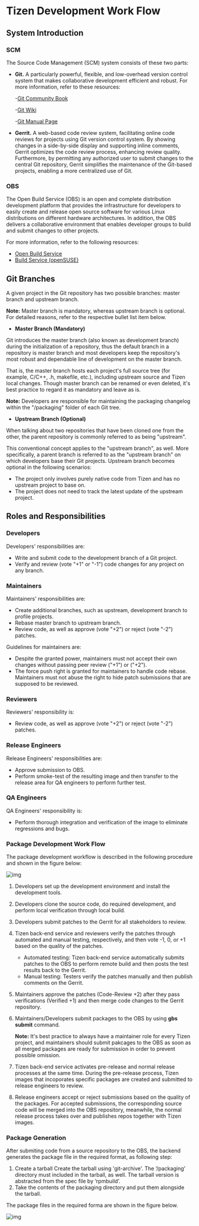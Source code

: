 # Tizen Development Work Flow

## System Introduction

### SCM

The Source Code Management (SCM) system consists of these two parts:

- **Git.** A particularly powerful, flexible, and low-overhead version control system that makes collaborative development efficient and robust. For more information, refer to these resources:

  -[Git Community Book](http://git-scm.com/book)

  -[Git Wiki](https://git.wiki.kernel.org/index.php/Main_Page)

  -[Git Manual Page](https://www.kernel.org/pub/software/scm/git/docs/)

- **Gerrit.** A web-based code review system, facilitating online code reviews for projects using Git version control system. By showing changes in a side-by-side display and supporting inline comments, Gerrit optimizes the code review process, enhancing review quality. Furthermore, by permitting any authorized user to submit changes to the central Git repository, Gerrit simplifies the maintenance of the Git-based projects, enabling a more centralized use of Git.

### OBS

The Open Build Service (OBS) is an open and complete distribution development platform that provides the infrastructure for developers to easily create and release open source software for various Linux distributions on different hardware architectures. In addition, the OBS delivers a collaborative environment that enables developer groups to build and submit changes to other projects.

For more information, refer to the following resources:

- [Open Build Service](http://openbuildservice.org/)
- [Build Service (openSUSE)](http://en.opensuse.org/openSUSE:Build_Service)


## Git Branches

A given project in the Git repository has two possible branches: master branch and upstream branch.

**Note:** Master branch is mandatory, whereas upstream branch is optional. For detailed reasons, refer to the respective bullet list item below.

- **Master Branch (Mandatory)**

Git introduces the master branch (also known as development branch) during the initialization of a repository, thus the default branch in a repository is master branch and most developers keep the repository's most robust and dependable line of development on the master branch.

That is, the master branch hosts each project's full source tree (for example, C/C++, .h, makefile, etc.), including upstream source and Tizen local changes. Though master branch can be renamed or even deleted, it's best practice to regard it as mandatory and leave as is.

**Note:** Developers are responsible for maintaining the packaging changelog within the "/packaging" folder of each Git tree.

- **Upstream Branch (Optional)**

When talking about two repositories that have been cloned one from the other, the parent repository is commonly referred to as being "upstream".

This conventional concept applies to the "upstream branch", as well. More specifically, a parent branch is referred to as the "upstream branch" on which developers base their Git projects. Upstream branch becomes optional in the following scenarios:

- The project only involves purely native code from Tizen and has no upstream project to base on.
- The project does not need to track the latest update of the upstream project.


## Roles and Responsibilities

### Developers

Developers' responsibilities are:

- Write and submit code to the development branch of a Git project.
- Verify and review (vote "+1" or "-1") code changes for any project on any branch.

### Maintainers

Maintainers' responsibilities are:

- Create additional branches, such as upstream, development branch to profile projects.
- Rebase master branch to upstream branch.
- Review code, as well as approve (vote "+2") or reject (vote "-2") patches.

Guidelines for maintainers are:

- Despite the granted power, maintainers must not accept their own changes without passing peer review ("+1") or ("+2").
- The force push right is granted for maintainers to handle code rebase. Maintainers must not abuse the right to hide patch submissions that are supposed to be reviewed.

### Reviewers

Reviewers' responsibility is:

- Review code, as well as approve (vote "+2") or reject (vote "-2") patches.

### Release Engineers

Release Engineers' responsibilities are:

- Approve submission to OBS.
- Perform smoke-test of the resulting image and then transfer to the release area for QA engineers to perform further test.

### QA Engineers

QA Engineers' responsibility is:

- Perform thorough integration and verification of the image to eliminate regressions and bugs.



### Package Development Work Flow

The package development workflow is described in the following procedure and shown in the figure below:

![img](https://source.tizen.org/sites/default/files/users/user-1132/800px-tizen-work-flow.png)

1. Developers set up the development environment and install the development tools.

2. Developers clone the source code, do required development, and perform local verification through local build.

3. Developers submit patches to the Gerrit for all stakeholders to review.

4. Tizen back-end service and reviewers verify the patches through automated and manual testing, respectively, and then vote -1, 0, or +1 based on the quality of the patches.

   - Automated testing: Tizen back-end service automatically submits patches to the OBS to perform remote build and then posts the test results back to the Gerrit.
   - Manual testing: Testers verify the patches manually and then publish comments on the Gerrit.

5. Maintainers approve the patches (Code-Review +2) after they pass verifications (Verified +1) and then merge code changes to the Gerrit repository.

6. Maintainers/Developers submit packages to the OBS by using **gbs submit** command.

   **Note:** It's best practice to always have a maintainer role for every Tizen project, and maintainers should submit pakcages to the OBS as soon as all merged packages are ready for submission in order to prevent possible omission.

7. Tizen back-end service activates pre-release and normal release processes at the same time. During the pre-release process, Tizen images that incoporates specific packages are created and submitted to release engineers to review.

8. Release engineers accept or reject submissions based on the quality of the packages. For accepted submissions, the corresponding source code will be merged into the OBS repository, meanwhile, the normal release process takes over and publishes repos together with Tizen images.


### Package Generation

After submiting code from a source repository to the OBS, the backend generates the package file in the required format, as following step:

1. Create a tarball
   Create the tarball using 'git-archive'. The ‘/packaging’ directory must included in the tarball, as well.
   The tarball version is abstracted from the spec file by ‘rpmbuild’.
2. Take the contents of the packaging directory and put them alongside the tarball.

The package files in the required forma are shown in the figure below.

![img](https://source.tizen.org/sites/default/files/users/user-1132/700px-package-generation.png)

